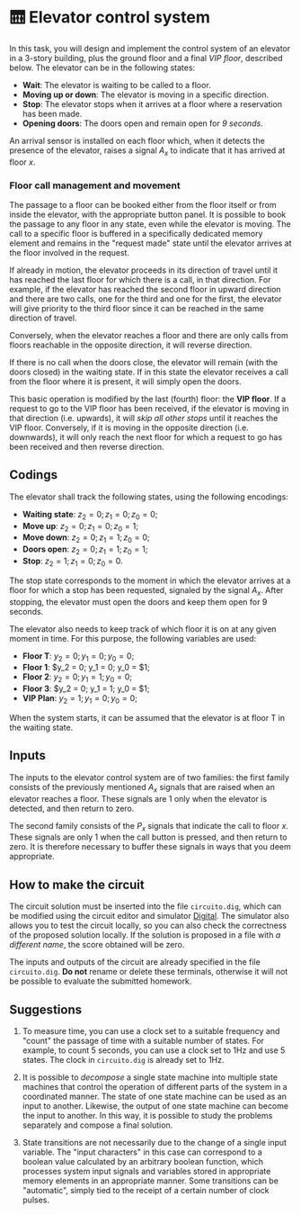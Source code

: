 # :elevator: Elevator control system

In this task, you will design and implement the control system of an elevator in a 3-story building, plus the ground floor and a final *VIP floor*, described below. The elevator can be in the following states:

- **Wait**: The elevator is waiting to be called to a floor.
- **Moving up or down**: The elevator is moving in a specific direction.
- **Stop**: The elevator stops when it arrives at a floor where a reservation has been made.
- **Opening doors**: The doors open and remain open for *9 seconds*.

An arrival sensor is installed on each floor which, when it detects the presence of the elevator, raises a signal $A_x$ to indicate that it has arrived at floor $x$.

### Floor call management and movement

The passage to a floor can be booked either from the floor itself or from inside the elevator, with the appropriate button panel. It is possible to book the passage to any floor in any state, even while the elevator is moving. The call to a specific floor is buffered in a specifically dedicated memory element and remains in the "request made" state until the elevator arrives at the floor involved in the request.

If already in motion, the elevator proceeds in its direction of travel until it has reached the last floor for which there is a call, in that direction. For example, if the elevator has reached the second floor in upward direction and there are two calls, one for the third and one for the first, the elevator will give priority to the third floor since it can be reached in the same direction of travel.

Conversely, when the elevator reaches a floor and there are only calls from floors reachable in the opposite direction, it will reverse direction.

If there is no call when the doors close, the elevator will remain (with the doors closed) in the waiting state. If in this state the elevator receives a call from the floor where it is present, it will simply open the doors.

This basic operation is modified by the last (fourth) floor: the **VIP floor**. If a request to go to the VIP floor has been received, if the elevator is moving in that direction (i.e. upwards), it will *skip all other stops* until it reaches the VIP floor. Conversely, if it is moving in the opposite direction (i.e. downwards), it will only reach the next floor for which a request to go has been received and then reverse direction.

## Codings

The elevator shall track the following states, using the following encodings:

- **Waiting state**: $z_2 = 0; z_1 = 0; z_0 = 0$;
- **Move up**: $z_2 = 0; z_1 = 0; z_0 = 1$;
- **Move down**: $z_2 = 0; z_1 = 1; z_0 = 0$;
- **Doors open**: $z_2 = 0; z_1 = 1; z_0 = 1$;
- **Stop**: $z_2 = 1; z_1 = 0; z_0 = 0$.

The stop state corresponds to the moment in which the elevator arrives at a floor for which a stop has been requested, signaled by the signal $A_x$. After stopping, the elevator must open the doors and keep them open for 9 seconds.

The elevator also needs to keep track of which floor it is on at any given moment in time. For this purpose, the following variables are used:

- **Floor T**: $y_2 = 0; y_1 = 0; y_0 = 0$;
- **Floor 1**: $y_2 = 0; y_1 = 0; y_0 = $1;
- **Floor 2**: $y_2 = 0; y_1 = 1; y_0 = 0$;
- **Floor 3**: $y_2 = 0; y_1 = 1; y_0 = $1;
- **VIP Plan**: $y_2 = 1; y_1 = 0; y_0 = 0$;

When the system starts, it can be assumed that the elevator is at floor T in the waiting state.

## Inputs

The inputs to the elevator control system are of two families: the first family consists of the previously mentioned $A_x$ signals that are raised when an elevator reaches a floor. These signals are 1 only when the elevator is detected, and then return to zero.

The second family consists of the $P_x$ signals that indicate the call to floor $x$. These signals are only 1 when the call button is pressed, and then return to zero. It is therefore necessary to buffer these signals in ways that you deem appropriate.

## How to make the circuit

The circuit solution must be inserted into the file `circuito.dig`, which can be modified using the circuit editor and simulator [Digital](https://github.com/hneemann/Digital). The simulator also allows you to test the circuit locally, so you can also check the correctness of the proposed solution locally. If the solution is proposed in a file with *a different name*, the score obtained will be zero.

The inputs and outputs of the circuit are already specified in the file `circuito.dig`. **Do not** rename or delete these terminals, otherwise it will not be possible to evaluate the submitted homework.

## Suggestions

1. To measure time, you can use a clock set to a suitable frequency and "count" the passage of time with a suitable number of states. For example, to count 5 seconds, you can use a clock set to $1 \text{Hz}$ and use 5 states. The clock in `circuito.dig` is already set to $1 \text{Hz}$.

2. It is possible to *decompose* a single state machine into multiple state machines that control the operation of different parts of the system in a coordinated manner. The state of one state machine can be used as an input to another. Likewise, the output of one state machine can become the input to another. In this way, it is possible to study the problems separately and compose a final solution.

3. State transitions are not necessarily due to the change of a single input variable. The "input characters" in this case can correspond to a boolean value calculated by an arbitrary boolean function, which processes system input signals and variables stored in appropriate memory elements in an appropriate manner. Some transitions can be "automatic", simply tied to the receipt of a certain number of clock pulses.
